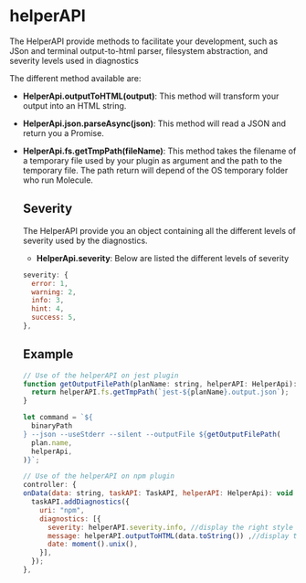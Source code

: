 helperAPI
=========

The HelperAPI provide methods to facilitate your development, such as JSon and terminal output-to-html parser, filesystem abstraction, and severity levels used in diagnostics

The different method available are:

* **HelperApi.outputToHTML(output)**: This method will transform your output into an HTML string.

* **HelperApi.json.parseAsync(json)**: This method will read a JSON and return you a Promise<Object>.

* **HelperApi.fs.getTmpPath(fileName)**: This method takes the filename of a temporary file used by your plugin as argument and the path to the temporary file. The path return will depend of the OS temporary folder who run Molecule.

## Severity

The HelperAPI provide you an object containing all the different levels of severity used by the diagnostics.

* **HelperApi.severity**: Below are listed the different levels of severity

``` js
severity: {
  error: 1,
  warning: 2,
  info: 3,
  hint: 4,
  success: 5,
},
```

## Example

``` js
// Use of the helperAPI on jest plugin
function getOutputFilePath(planName: string, helperAPI: HelperApi): string {
  return helperAPI.fs.getTmpPath(`jest-${planName}.output.json`);
}

let command = `${
  binaryPath
} --json --useStderr --silent --outputFile ${getOutputFilePath(
  plan.name,
  helperApi,
)}`;

// Use of the helperAPI on npm plugin
controller: {
onData(data: string, taskAPI: TaskAPI, helperAPI: HelperApi): void {
  taskAPI.addDiagnostics({
    uri: "npm",
    diagnostics: [{
      severity: helperAPI.severity.info, //display the right style for the diagnostic
      message: helperAPI.outputToHTML(data.toString()) ,//display the message in HTML
      date: moment().unix(),
    }],
  });
},
```
